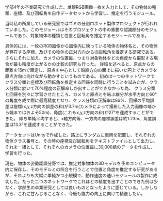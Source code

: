 学部4年の卒業研究で作成した、単眼RGB画像一枚を入力として、その物体の種類、座標、及び回転角を自作データセットから学習し、推定を行うモジュール。

当時私の所属している研究室ではゴミの分別ロボット製作プロジェクトが行われていました。このモジュールはそのプロジェクトの中の重要な認識部分のモジュールであり、対象物体の種類と位置と回転角を推定するモジュールである。

具体的には、一枚のRGB画像から画像内に映っている物体の物体名と、その物体が存在する座標、及びその物体の正対方向からの回転角を推定する研究である。
さらにそれに加え、カメラの位置毎、つまり対象物体をどの角度から撮影する場合が最も精度が上がるかの比較の研究も行った。
詳細を述べると、原点からの距離を15mで固定し、原点を中心として鉛直方向の面上に描いた円上でカメラを原点方向に向けながら動かすというものである。
初めは一つのネットワークでクラス分類と座標及び回転角を推定する回帰を同時に行うことを試みたが、クラス分類に於いて70%程度の正解率しか出すことができなかった為、
クラス分類と回帰を別々に学習させたところ、カメラと原点とを結ぶ線分が水平方向と60°の角度を成す際に最高精度となり、クラス分類の正解率は86%、回帰の平均誤差は座標(x,y,z方向の誤差の和)が3.7m(カメラによって撮影した入力画像の端から端まではおよそ50m)、角度(これもx,y,z方向の和)が27°を達成することができた。
即ち単純平均すると、x軸方向等、一方向の座標誤差は約1.23m、角度誤差は13.3°を達成することができた。

データセットはUnityで作成した。路上にランダムに車両を配置し、それぞれの物体クラス番号と、その時の座標及び回転角をテキストファイルとして出力し、それを一組として、それぞれのカメラの位置毎に30,000組のデータを作成し、学習を行った。

現在、物体の姿勢認識分野では、推定対象物体の3Dモデルを予めコンピュータ内に保存し、そのモデルとの照合を行うことで位置と角度を推定する研究があるが、それよりも大幅に単純かつ小規模で、動作速度の速いモジュールの製作に成功した。たった二つのネットワークでこれほどの精度を出すことのできた例は少なく、学部生の卒業研究としては良いものとなったように感じている。しかしながら、これに甘んじることなく、今後も能力の向上に向けて精進したい。
